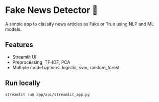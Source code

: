 # Fake News Detector 📰

A simple app to classify news articles as Fake or True using NLP and ML models.

## Features
- Streamlit UI
- Preprocessing, TF-IDF, PCA
- Multiple model options: logistic, svm, random_forest

## Run locally
```bash
streamlit run app/api/streamlit_app.py
